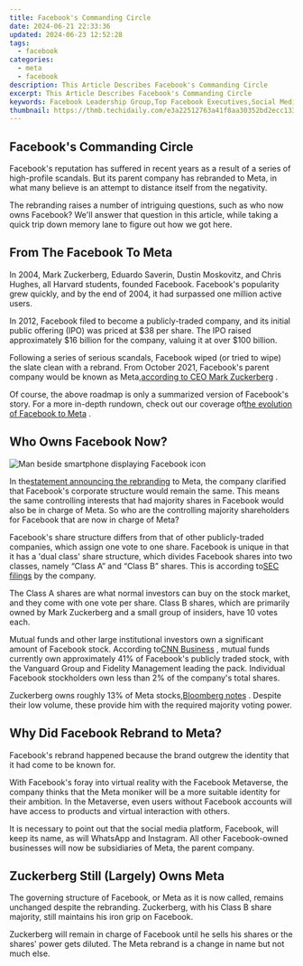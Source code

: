 ```yaml
---
title: Facebook's Commanding Circle
date: 2024-06-21 22:33:36
updated: 2024-06-23 12:52:28
tags:
  - facebook
categories:
  - meta
  - facebook
description: This Article Describes Facebook's Commanding Circle
excerpt: This Article Describes Facebook's Commanding Circle
keywords: Facebook Leadership Group,Top Facebook Executives,Social Media Elite,MegaFB Headquarters,Fb Influential Team,Big FB Circle,Powerful Facebook Crew
thumbnail: https://thmb.techidaily.com/e3a22512763a41f8aa30352bd2ecc133cddafc4e3c879454c4fa681286b598fc.png
---
```


## Facebook's Commanding Circle

 Facebook's reputation has suffered in recent years as a result of a series of high-profile scandals. But its parent company has rebranded to Meta, in what many believe is an attempt to distance itself from the negativity.

 The rebranding raises a number of intriguing questions, such as who now owns Facebook? We'll answer that question in this article, while taking a quick trip down memory lane to figure out how we got here.

## From The Facebook To Meta

 In 2004, Mark Zuckerberg, Eduardo Saverin, Dustin Moskovitz, and Chris Hughes, all Harvard students, founded Facebook. Facebook's popularity grew quickly, and by the end of 2004, it had surpassed one million active users.

 In 2012, Facebook filed to become a publicly-traded company, and its initial public offering (IPO) was priced at $38 per share. The IPO raised approximately $16 billion for the company, valuing it at over $100 billion.

 Following a series of serious scandals, Facebook wiped (or tried to wipe) the slate clean with a rebrand. From October 2021, Facebook's parent company would be known as Meta,[according to CEO Mark Zuckerberg](https://about.fb.com/news/2021/10/founders-letter/) .

 Of course, the above roadmap is only a summarized version of Facebook's story. For a more in-depth rundown, check out our coverage of[the evolution of Facebook to Meta](https://www.makeuseof.com/evolution-of-facebook/) .

## Who Owns Facebook Now?

![Man beside smartphone displaying Facebook icon](https://static1.makeuseofimages.com/wordpress/wp-content/uploads/2022/02/Man-beside-smartphone-displaying-Facebook-icon.jpg)

 In the[statement announcing the rebranding](https://about.fb.com/news/2021/10/facebook-company-is-now-meta/) to Meta, the company clarified that Facebook's corporate structure would remain the same. This means the same controlling interests that had majority shares in Facebook would also be in charge of Meta. So who are the controlling majority shareholders for Facebook that are now in charge of Meta?

 Facebook's share structure differs from that of other publicly-traded companies, which assign one vote to one share. Facebook is unique in that it has a 'dual class' share structure, which divides Facebook shares into two classes, namely “Class A” and “Class B” shares. This is according to[SEC filings](https://www.sec.gov/Archives/edgar/data/1326801/000132680120000013/fb-12312019x10kexhibit33.htm) by the company.

 The Class A shares are what normal investors can buy on the stock market, and they come with one vote per share. Class B shares, which are primarily owned by Mark Zuckerberg and a small group of insiders, have 10 votes each.

 Mutual funds and other large institutional investors own a significant amount of Facebook stock. According to[CNN Business](http://money.cnn.com/quote/shareholders/shareholders.html?symb=FB&subView=institutional) , mutual funds currently own approximately 41% of Facebook's publicly traded stock, with the Vanguard Group and Fidelity Management leading the pack. Individual Facebook stockholders own less than 2% of the company's total shares.

 Zuckerberg owns roughly 13% of Meta stocks,[Bloomberg notes](http://www.bloomberg.com/billionaires/profiles/mark-e-zuckerberg/) . Despite their low volume, these provide him with the required majority voting power.

## Why Did Facebook Rebrand to Meta?

 Facebook's rebrand happened because the brand outgrew the identity that it had come to be known for.

 With Facebook's foray into virtual reality with the Facebook Metaverse, the company thinks that the Meta moniker will be a more suitable identity for their ambition. In the Metaverse, even users without Facebook accounts will have access to products and virtual interaction with others.

 It is necessary to point out that the social media platform, Facebook, will keep its name, as will WhatsApp and Instagram. All other Facebook-owned businesses will now be subsidiaries of Meta, the parent company.

## Zuckerberg Still (Largely) Owns Meta

 The governing structure of Facebook, or Meta as it is now called, remains unchanged despite the rebranding. Zuckerberg, with his Class B share majority, still maintains his iron grip on Facebook.

 Zuckerberg will remain in charge of Facebook until he sells his shares or the shares' power gets diluted. The Meta rebrand is a change in name but not much else.


<ins class="adsbygoogle"
     style="display:block"
     data-ad-format="autorelaxed"
     data-ad-client="ca-pub-7571918770474297"
     data-ad-slot="1223367746"></ins>



<ins class="adsbygoogle"
     style="display:block"
     data-ad-client="ca-pub-7571918770474297"
     data-ad-slot="8358498916"
     data-ad-format="auto"
     data-full-width-responsive="true"></ins>
